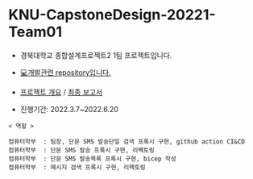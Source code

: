 # KNU-CapstoneDesign-20221-Team01

- 경북대학교 종합설계프로젝트2 1팀 프로젝트입니다. 

- [💻개발관련 repository입니다.](https://github.com/devrel-kr/nhn-toast-notification-service-custom-connector)

- [프로젝트 개요](https://github.com/KIMTHE/KNU-CapstoneDesign-20221-Team01/blob/main/document/%ED%95%99%EB%B6%8008_2022S%20SW%EB%B6%84%EC%95%BC%20%EC%82%B0%ED%95%99%ED%98%91%EB%A0%A5%ED%94%84%EB%A1%9C%EC%A0%9D%ED%8A%B8%20%EC%A0%9C%EC%95%88%EC%84%9C_MS_%EC%9C%A0%EC%A0%80%EC%8A%A4%ED%8B%B4(OSS).pdf) / [최종 보고서](https://github.com/KIMTHE/KNU-CapstoneDesign-20221-Team01/blob/main/document/%EC%82%B0%ED%95%99%ED%98%91%EB%A0%A5%ED%94%84%EB%A1%9C%EC%9E%AD%ED%8A%B8_%EA%B2%B0%EA%B3%BC%EB%B3%B4%EA%B3%A0%EC%84%9C_%EB%A7%88%EC%9D%B4%ED%81%AC%EB%A1%9C%EC%86%8C%ED%94%84%ED%8A%B8%20%ED%8C%8C%EC%9B%8C%ED%94%8C%EB%9E%AB%ED%8F%BC%EC%9A%A9%20NHN%20%ED%86%A0%EC%8A%A4%ED%8A%B8%20SMS%20%EC%84%9C%EB%B9%84%EC%8A%A4%20%EC%BB%A4%EB%84%A5%ED%84%B0%20%EA%B0%9C%EB%B0%9C_1%ED%8C%80.hwp)

- 진행기간: 2022.3.7~2022.6.20

```
< 역할 >

컴퓨터학부  : 팀장, 단문 SMS 발송단일 검색 프록시 구현, github action CI&CD
컴퓨터학부  : 단문 SMS 발송 프록시 구현, 리팩토링
컴퓨터학부  : 단문 SMS 발송목록 프록시 구현, bicep 작성
컴퓨터학부  : 메시지 검색 프록시 구현, 리팩토링 
```
